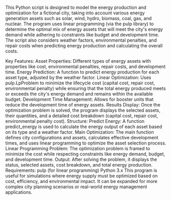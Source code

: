 This Python script is designed to model the energy production and optimization for a fictional city, taking into account various energy generation assets such as solar, wind, hydro, biomass, coal, gas, and nuclear. The program uses linear programming (via the pulp library) to determine the optimal mix of energy assets that will meet the city's energy demand while adhering to constraints like budget and development time. The script also considers weather factors, environmental penalties, and repair costs when predicting energy production and calculating the overall costs.

Key Features:
Asset Properties: Different types of energy assets with properties like cost, environmental penalties, repair costs, and development time.
Energy Prediction: A function to predict energy production for each asset type, adjusted by the weather factor.
Linear Optimization: Uses pulp.LpProblem to minimize the lifecycle cost (capital cost, repair cost, environmental penalty) while ensuring that the total energy produced meets or exceeds the city's energy demand and remains within the available budget.
Development Time Management: Allows for booster units that reduce the development time of energy assets.
Results Display: Once the optimization problem is solved, the program displays the selected assets, their quantities, and a detailed cost breakdown (capital cost, repair cost, environmental penalty cost).
Structure:
Predict Energy: A function predict_energy is used to calculate the energy output of each asset based on its type and a weather factor.
Main Optimization: The main function defines city configurations and assets, calculates effective development times, and uses linear programming to optimize the asset selection process.
Linear Programming Problem: The optimization problem is framed to minimize the cost while respecting constraints like energy demand, budget, and development time.
Output: After solving the problem, it displays the status, selected assets, cost breakdown, and total energy production.
Requirements:
pulp (for linear programming)
Python 3.x
This program is useful for simulations where energy supply must be optimized based on cost, efficiency, and environmental impact. It can be expanded for more complex city planning scenarios or real-world energy management applications.
